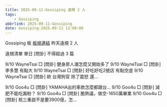 ```yaml
---
title: 2025-09-11-Gossiping 違規 2 人
tags:
    - Gossiping
abbrlink: 2025-09-11-Gossiping
date: Gossiping-2025-09-11 12:00:00
---
```

Gossiping 板 [板規連結](https://www.ptt.cc/bbs/Gossiping/M.1637425085.A.07D.html)
昨天違規 2 人
<!-- more -->

違規清單
單日 [問卦] 不得超過 3 篇

9/10 WayneTsai □ [問卦] 健身房人潮怎麼又開始多了
9/10 WayneTsai □ [問卦] 李多慧 有點大
9/10 WayneTsai □ [問卦] 好吃好吃2號店 有點空虛
9/10 WayneTsai □ [問卦] 欸 台灣狗官 除了震怒 還…

9/10 Goo4u □ [問卦] YAMAHA出的車款怎麼都跟台…
9/10 Goo4u □ [問卦] 減肥不能吃澱粉？
9/10 Goo4u □ [問卦] 脆熱議，做空-1650萬畢業
9/10 Goo4u □ [問卦] 核三重啟不是要3900億，怎…